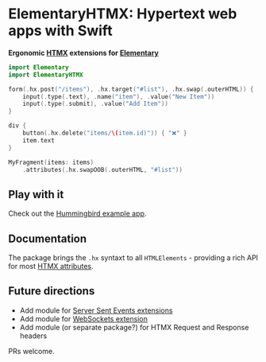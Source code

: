 # ElementaryHTMX: Hypertext web apps with Swift

**Ergonomic [HTMX](https://htmx.org/) extensions for [Elementary](https://github.com/sliemeobn/elementary)**

```swift
import Elementary
import ElementaryHTMX

form(.hx.post("/items"), .hx.target("#list"), .hx.swap(.outerHTML)) {
    input(.type(.text), .name("item"), .value("New Item"))
    input(.type(.submit), .value("Add Item"))
}

div {
    button(.hx.delete("items/\(item.id)")) { "❌" }
    item.text
}

MyFragment(items: items)
    .attributes(.hx.swapOOB(.outerHTML, "#list"))
```

## Play with it

Check out the [Hummingbird example app](https://github.com/sliemeobn/elementary-htmx/tree/main/Examples/HummingbirdDemo).

## Documentation

The package brings the `.hx` syntaxt to all `HTMLElements` - providing a rich API for most [HTMX attributes](https://htmx.org/docs/).

## Future directions

- Add module for [Server Sent Events extensions](https://github.com/bigskysoftware/htmx-extensions/blob/main/src/sse/README.md)
- Add module for [WebSockets extension](https://github.com/bigskysoftware/htmx-extensions/blob/main/src/ws/README.md)
- Add module (or separate package?) for HTMX Request and Response headers

PRs welcome.
